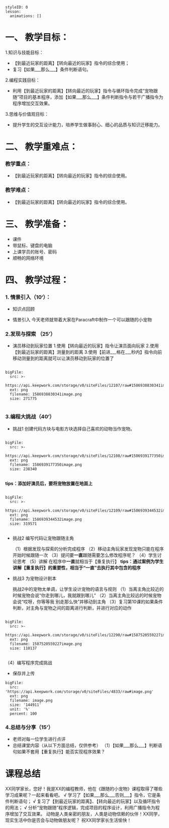 
<style>
  .markdown-body hr {
    height: 1px;
  }
</style>





```@Lesson
styleID: 0
lesson:
  animations: []

```


# **一、	教学目标：**
1.知识与技能目标：
* 【到最近玩家的距离】【转向最近的玩家】指令的综合使用；
* 复习【如果___那么___】条件判断语句。

2.编程实践目标：
* 利用【到最近玩家的距离】【转向最近的玩家】指令与循环指令完成“宠物跟随”项目的基本程序，添加【如果___那么___】条件判断指令与若干广播指令为程序增加交互效果。

3.思维与价值观目标：
* 提升学生的交互设计能力，培养学生做事耐心、细心的品质与知识迁移能力。

# **二、	教学重难点：**

### 教学重点：
* 【到最近玩家的距离】【转向最近的玩家】指令的综合使用。
### 教学难点：
* 【到最近玩家的距离】【转向最近的玩家】指令的综合使用。
# **三、	教学准备：**
* 课件
* 带鼠标、键盘的电脑
* 上课学员的账号、密码
* 顺畅的网络环境


# **四、	教学过程：**
### **1.	情景引入（10‘）：**
* 知识点回顾
      
 * 情景引入
   今天老师就带着大家在Paracraft中制作一个可以跟随的小宠物
### **2.发现与探索	（25’）**
* 演员移动到玩家位置
  1.使用【转向最近的玩家】指令让演员面向玩家
  2.使用【到最近玩家的距离】测量到的距离
  3.使用【前进___格在___秒内】指令向前移动测量到的距离就可以让演员移动到玩家的位置了
  
 
```@BigFile

bigFile:
  src: >-
    https://api.keepwork.com/storage/v0/siteFiles/12107/raw#1586938830341image.png
  ext: png
  filename: 1586938830341image.png
  size: 271775
          
```


 


  
  
### **3.编程大挑战（40‘）**
* 挑战1
  创建代码方块与电影方块选择自己喜欢的动物当作宠物。
  
 
```@BigFile

bigFile:
  src: >-
    https://api.keepwork.com/storage/v0/siteFiles/12108/raw#1586939177350image.png
  ext: png
  filename: 1586939177350image.png
  size: 238340
          
```
**tips：添加好演员后，要将宠物放置在地面上**
 
```@BigFile

bigFile:
  src: >-
    https://api.keepwork.com/storage/v0/siteFiles/12109/raw#1586939344532image.png
  ext: png
  filename: 1586939344532image.png
  size: 319571
          
```


* 挑战2
  编写代码让宠物跟随主角
  
  （1）根据发现与探索的分析完成程序
  （2）移动主角玩家发现宠物只能在程序开始时候跟随一次
  （3）提问要**一直**跟随需要怎么修改程序呢？
  （4）学生讨论思考
  （5）讲解 在程序中**一直**就相当于【重复执行】
  **tips：通过案例为学生讲解【重复执行】的重要性，相当于“一直”去执行其中包含的程序**
* 挑战3
  为宠物设计剧本
  
  挑战2中的宠物太单调，让学生设计宠物的语言与规则
  （1）当离主角比较近的时候宠物会说“你走到哪儿，我就跟到哪儿”
  （2）当离主角比较远的时候宠物会说“哎呀，你等等我 别走那么快”并移动到主角
  （3）复习第10课的如果条件判断，对主角与宠物之间的距离进行判断，并进行对应的动作
  
 
 
```@BigFile

bigFile:
  src: >-
    https://api.keepwork.com/storage/v0/siteFiles/12290/raw#1587520559227image.png
  ext: png
  filename: 1587520559227image.png
  size: 110137
          
```

  （4）编写程序完成挑战

* 保存并上传



```@BigFile
bigFile:
  src: 'https://api.keepwork.com/storage/v0/siteFiles/4833/raw#image.png'
  ext: png
  filename: image.png
  size: '144911'
  unit: '%'
  percent: 100

```



### **4.总结与分享（15‘）**
* 老师对每一位学生进行点评
* 总结课堂内容（从以下方面总结，仅供参考）
（1）【如果___那么___】判断语句如果不套用【重复执行】能否实现程序效果？

 
 


# **课程总结**



XX同学家长，您好！我是XX的编程教师，他在《跟随的小宠物》课程取得了哪些学习成果呢？一起来看看吧。
√ 学习了【如果___那么___否则___】指令，它是条件判断语句；
√ 复习了【到最近玩家的距离】、【转向最近的玩家】以及循环指令的用法；
√ 分析“宠物跟随”程序逻辑，完成项目的程序设计，利用广播指令为程序增加了交互效果。
动物是人类亲密的朋友，人类是动物信赖的伙伴！XX同学，现实生活中你是否会与动物做朋友呢？
祝XX同学家长生活愉快！




















